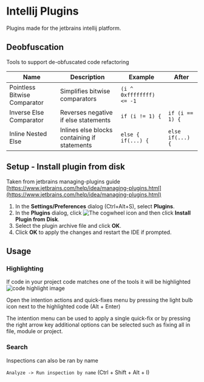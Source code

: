 # Intellij Plugins

Plugins made for the jetbrains intellij platform.

## Deobfuscation

Tools to support de-obfuscated code refactoring

| Name | Description | Example | After |
|--|--|--|--|
| Pointless Bitwise Comparator | Simplifies bitwise comparators | `(i ^ 0xffffffff) <= -1` | | `i >= 0` |
| Inverse Else Comparator | Reverses negative if else statements | `if (i != 1) {` | `if (i == 1) {` |
| Inline Nested Else | Inlines else blocks containing if statements | `else { if(...) {` | `else if(...) {` |

## Setup -  Install plugin from disk
Taken from jetbrains managing-plugins guide
[https://www.jetbrains.com/help/idea/managing-plugins.html](https://www.jetbrains.com/help/idea/managing-plugins.html)

1.  In the **Settings/Preferences** dialog (Ctrl+Alt+S), select **Plugins**.
2.  In the **Plugins** dialog, click  ![The cogwheel icon](https://www.jetbrains.com/help/img/idea/2018.3/artwork.studio.icons.logcat.toolbar.settings@2x.png)  and then click **Install Plugin from Disk**.
3.  Select the plugin archive file and click **OK**.
4.  Click **OK** to apply the changes and restart the IDE if prompted.

## Usage

### Highlighting
If code in your project code matches one of the tools it will be highlighted
![code highlight image](https://i.imgur.com/RpHrpvh.png)

Open the intention actions and quick-fixes menu by pressing the light bulb icon next to the highlighted code (Alt + Enter)

The intention menu can be used to apply a single quick-fix or by pressing the right arrow key additional options can be selected such as fixing all in file, module or project.

### Search
Inspections can also be ran by name

`Analyze -> Run inspection by name` (Ctrl + Shift + Alt + I)
